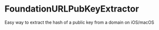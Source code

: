 # FoundationURLPubKeyExtractor
Easy way to extract the hash of a public key from a domain on iOS/macOS
